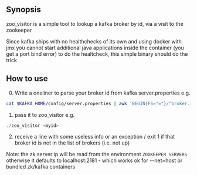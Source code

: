 ## Synopsis

zoo_visitor is a simple tool to lookup a kafka broker by id, via a visit to the zookeeper

Since kafka ships with no healthchecks of its own and using docker with jmx you cannot start additional java applications inside the container (you get a port bind error) to do the healtcheck, this simple binary should do the trick

## How to use
0. Write a oneliner to parse your broker id from kafka server.properties e.g. 
```bash
cat $KAFKA_HOME/config/server.properties | awk 'BEGIN{FS="="}/^broker.id=/{print $2}'
```
1. pass it to zoo_visitor e.g. 
```rust
./zoo_visitor <myid>
``` 
2. receive a line with some useless info or an exception / exit 1 if that broker id is not in the list of brokers (i.e. not up)

Note: the zk server:ip will be read from the environment `ZOOKEEPER_SERVERS` otherwise it defaults to localhost:2181 - which works ok for --net=host or bundled zk/kafka containers